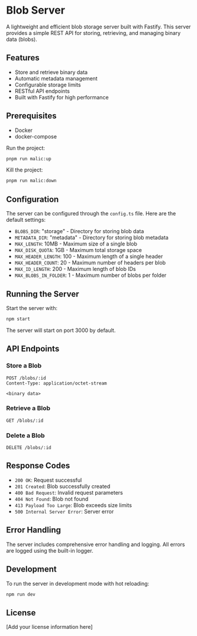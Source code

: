 # Blob Server

A lightweight and efficient blob storage server built with Fastify. This server provides a simple REST API for storing, retrieving, and managing binary data (blobs).

## Features

- Store and retrieve binary data
- Automatic metadata management
- Configurable storage limits
- RESTful API endpoints
- Built with Fastify for high performance

## Prerequisites

- Docker
- docker-compose

Run the project:
```bash
pnpm run malic:up
```

Kill the project:
```bash
pnpm run malic:down
```

## Configuration

The server can be configured through the `config.ts` file. Here are the default settings:

- `BLOBS_DIR`: "storage" - Directory for storing blob data
- `METADATA_DIR`: "metadata" - Directory for storing blob metadata
- `MAX_LENGTH`: 10MB - Maximum size of a single blob
- `MAX_DISK_QUOTA`: 1GB - Maximum total storage space
- `MAX_HEADER_LENGTH`: 100 - Maximum length of a single header
- `MAX_HEADER_COUNT`: 20 - Maximum number of headers per blob
- `MAX_ID_LENGTH`: 200 - Maximum length of blob IDs
- `MAX_BLOBS_IN_FOLDER`: 1 - Maximum number of blobs per folder

## Running the Server

Start the server with:
```bash
npm start
```

The server will start on port 3000 by default.

## API Endpoints

### Store a Blob
```http
POST /blobs/:id
Content-Type: application/octet-stream

<binary data>
```

### Retrieve a Blob
```http
GET /blobs/:id
```

### Delete a Blob
```http
DELETE /blobs/:id
```

## Response Codes

- `200 OK`: Request successful
- `201 Created`: Blob successfully created
- `400 Bad Request`: Invalid request parameters
- `404 Not Found`: Blob not found
- `413 Payload Too Large`: Blob exceeds size limits
- `500 Internal Server Error`: Server error

## Error Handling

The server includes comprehensive error handling and logging. All errors are logged using the built-in logger.

## Development

To run the server in development mode with hot reloading:
```bash
npm run dev
```

## License

[Add your license information here]
